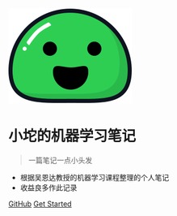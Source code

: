 

![logo](.\image\icon.svg)

# 小坨的机器学习笔记

> 一篇笔记一点小头发

* 根据吴恩达教授的机器学习课程整理的个人笔记
* 收益良多作此记录

[GitHub](https://github.com/atuo-200)
[Get Started](#README)
